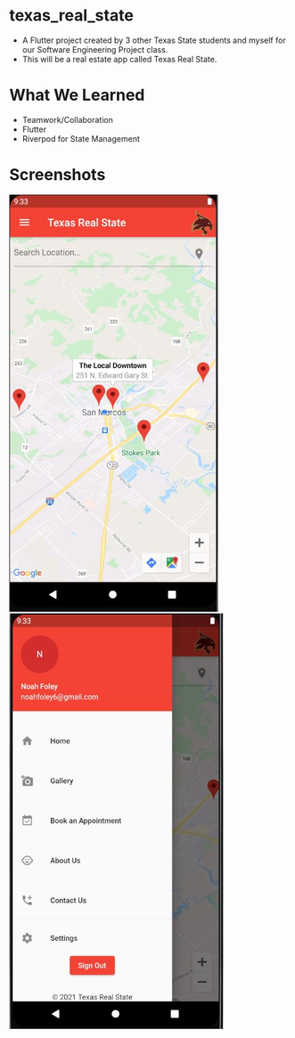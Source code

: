 # texas_real_state
* A Flutter project created by 3 other Texas State students and myself for our Software Engineering Project class.
* This will be a real estate app called Texas Real State.

# What We Learned
* Teamwork/Collaboration
* Flutter
* Riverpod for State Management

# Screenshots
![HomePage](screenshots/homePage.jpg)
![HamburgerMenu](screenshots/hamburger_menu.jpg)

